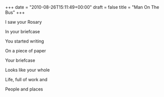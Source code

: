 +++
date = "2010-08-26T15:11:49+00:00"
draft = false
title = "Man On The Bus"
+++
<p>I saw your Rosary</p>&#13;
<p>In your briefcase</p>&#13;
<p>You started writing</p>&#13;
<p>On a piece of paper</p>&#13;
<p>Your briefcase</p>&#13;
<p>Looks like your whole</p>&#13;
<p>Life, full of work and</p>&#13;
<p>People and places</p> 
